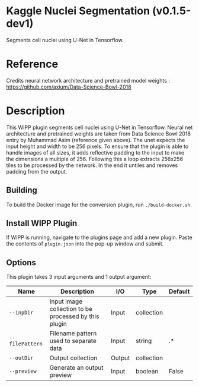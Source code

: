 # Kaggle Nuclei Segmentation (v0.1.5-dev1)

Segments cell nuclei using U-Net in Tensorflow.

# Reference
Credits neural network architecture and pretrained model weights : https://github.com/axium/Data-Science-Bowl-2018

# Description
This WIPP plugin segments cell nuclei using U-Net in Tensorflow. Neural net architecture and pretrained weights are taken from Data Science Bowl 2018 entry by Muhammad Asim (reference given above). The unet expects the input height and width to be 256 pixels. To ensure that the plugin is able to handle images of all sizes, it adds reflective padding to the input to make the dimensions a multiple of 256. Following this a loop extracts 256x256 tiles to be processed by the network. In the end it untiles and removes padding from the output.

## Building

To build the Docker image for the conversion plugin, run `./build-docker.sh`.

## Install WIPP Plugin

If WIPP is running, navigate to the plugins page and add a new plugin. Paste the
contents of `plugin.json` into the pop-up window and submit.

## Options

This plugin takes 3 input arguments and 1 output argument:

| Name          | Description             | I/O    | Type   | Default |
|---------------|-------------------------|--------|--------|--------- |
| `--inpDir`       | Input image collection to be processed by this plugin | Input | collection |
| `--filePattern`  | Filename pattern used to separate data | Input | string | .* |
| `--outDir`       | Output collection | Output | collection |
| `--preview`  | Generate an output preview | Input | boolean | False |

